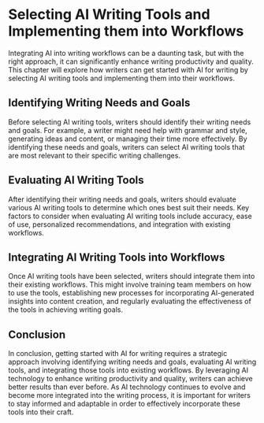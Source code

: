 Selecting AI Writing Tools and Implementing them into Workflows
===============================================================================================================

Integrating AI into writing workflows can be a daunting task, but with the right approach, it can significantly enhance writing productivity and quality. This chapter will explore how writers can get started with AI for writing by selecting AI writing tools and implementing them into their workflows.

Identifying Writing Needs and Goals
-----------------------------------

Before selecting AI writing tools, writers should identify their writing needs and goals. For example, a writer might need help with grammar and style, generating ideas and content, or managing their time more effectively. By identifying these needs and goals, writers can select AI writing tools that are most relevant to their specific writing challenges.

Evaluating AI Writing Tools
---------------------------

After identifying their writing needs and goals, writers should evaluate various AI writing tools to determine which ones best suit their needs. Key factors to consider when evaluating AI writing tools include accuracy, ease of use, personalized recommendations, and integration with existing workflows.

Integrating AI Writing Tools into Workflows
-------------------------------------------

Once AI writing tools have been selected, writers should integrate them into their existing workflows. This might involve training team members on how to use the tools, establishing new processes for incorporating AI-generated insights into content creation, and regularly evaluating the effectiveness of the tools in achieving writing goals.

Conclusion
----------

In conclusion, getting started with AI for writing requires a strategic approach involving identifying writing needs and goals, evaluating AI writing tools, and integrating those tools into existing workflows. By leveraging AI technology to enhance writing productivity and quality, writers can achieve better results than ever before. As AI technology continues to evolve and become more integrated into the writing process, it is important for writers to stay informed and adaptable in order to effectively incorporate these tools into their craft.
